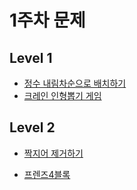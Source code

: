 # 1주차 문제

## Level 1

- [정수 내림차순으로 배치하기](https://school.programmers.co.kr/learn/courses/30/lessons/12933)
- [크레인 인형뽑기 게임](https://school.programmers.co.kr/learn/courses/30/lessons/64061)

## Level 2

- [짝지어 제거하기](https://school.programmers.co.kr/learn/courses/30/lessons/12973)

- [프렌즈4블록](https://school.programmers.co.kr/learn/courses/30/lessons/17679)